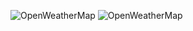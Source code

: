 ![OpenWeatherMap](/Users/taliayahav/Desktop/screenshots/weatherStarter.png)
![OpenWeatherMap](/Users/taliayahav/Desktop/screenshots/weatherFinished.png)